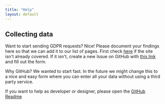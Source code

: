 ```yaml
---
title: "Help"
layout: default
---
```

## Collecting data

Want to start sending GDPR requests? Nice! Please
document your findings here so that we can add it to
our list of pages. First check
[here](https://github.com/howtogdpr/howtogdpr.me/labels/gdpr)
if the site isn't already covered. If it isn't,
create a new Issue on GitHub with [this
link](https://github.com/howtogdpr/howtogdpr.me/issues/new?template=add-new-site.md)
and fill out the form.

Why GitHub? We wanted to start fast. In the future
we might change this to a nice and easy form where
you can enter all your data without using a third
party service.

If you want to help as developer or designer, please
open the [GitHub Readme](https://github.com/howtogdpr/howtogdpr.me)
